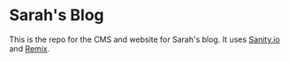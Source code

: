 # Sarah's Blog
This is the repo for the CMS and website for Sarah's blog. It uses [Sanity.io](www.sanity.io) and [Remix](www.remix.run).